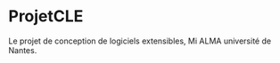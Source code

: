 ProjetCLE
=========

Le projet de conception de logiciels extensibles, Mi ALMA université de Nantes.
